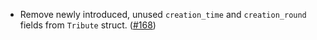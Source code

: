 - Remove newly introduced, unused `creation_time` and `creation_round` fields from `Tribute` struct.
  ([\#168](https://github.com/informalsystems/hydro/pull/168))
